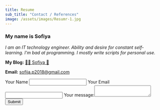 ```yaml
---
title: Resume
sub_title: "Contact / References"
image: /assets/images/Resumr-1.jpg
---
```


### My name is Sofiya

_I am an IT technology engineer. Ability and desire for constant self-learning. I'm bad at programming. I mostly write scripts for personal use._

**My Blog:** [🌸🐳 Sofiya 👋](https://sofi2025-cpu.github.io/)

**Email:** <sofija.p2018@gmail.com>

<form action="https://formspree.io/f/xrbqprze" method="POST">
  <label for="name">Your Name</label>
  <input type="text" name="name">
  <label for="email">Your Email</label>
  <input name="Email" id="email" type="email">
  <label>Your message:<textarea name="message"></textarea></label>
  <button type="submit">Submit</button>
</form>

<!--
<a id="footer"></a>  
<img src="/assets/images/footer.svg" width="auto" />
-->
